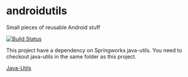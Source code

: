 androidutils
============

Small pieces of reusable Android stuff

[![Build Status](https://api.travis-ci.org/Springworks/android-utils.svg?branch=master)](https://travis-ci.org/Springworks/android-utils)

This project have a dependency on Springworks java-utils. You need to checkout java-utils in the
same folder as this project.

[Java-Utils](https://github.com/Springworks/java-utils)